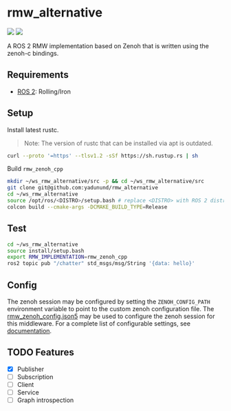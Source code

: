 # rmw_alternative

![](https://github.com/yadunund/rmw_alternative/workflows/build/badge.svg)
![](https://github.com/yadunund/rmw_alternative/workflows/style/badge.svg)

A ROS 2 RMW implementation based on Zenoh that is written using the zenoh-c bindings.

## Requirements
- [ROS 2](https://docs.ros.org): Rolling/Iron


## Setup

Install latest rustc.
> Note: The version of rustc that can be installed via apt is outdated.
```bash
curl --proto '=https' --tlsv1.2 -sSf https://sh.rustup.rs | sh
```

Build `rmw_zenoh_cpp`

```bash
mkdir ~/ws_rmw_alternative/src -p && cd ~/ws_rmw_alternative/src
git clone git@github.com:yadunund/rmw_alternative
cd ~/ws_rmw_alternative
source /opt/ros/<DISTRO>/setup.bash # replace <DISTRO> with ROS 2 distro of choice
colcon build --cmake-args -DCMAKE_BUILD_TYPE=Release

```

## Test
```bash
cd ~/ws_rmw_alternative
source install/setup.bash
export RMW_IMPLEMENTATION=rmw_zenoh_cpp
ros2 topic pub "/chatter" std_msgs/msg/String '{data: hello}'
```

## Config
The zenoh session may be configured by setting the `ZENOH_CONFIG_PATH` environment variable to point to the custom zenoh configuration file. The [rmw_zenoh_config.json5](./rmw_zenoh_config.json5) may be used to configure the zenoh session for this middleware. For a complete list of configurable settings, see [documentation](https://github.com/eclipse-zenoh/zenoh/blob/master/DEFAULT_CONFIG.json5).

## TODO Features
- [x] Publisher
- [ ] Subscription
- [ ] Client
- [ ] Service
- [ ] Graph introspection
